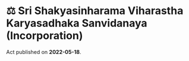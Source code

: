 # ⚖️  Sri Shakyasinharama Viharastha Karyasadhaka Sanvidanaya (Incorporation)

Act published on **2022-05-18**.
